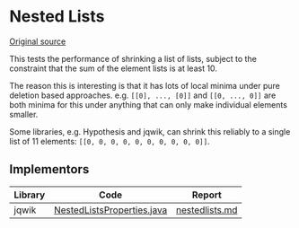 # Nested Lists

[Original source](https://github.com/mc-imperial/hypothesis-ecoop-2020-artifact/tree/master/smartcheck-benchmarks/evaluations/nestedlists)

This tests the performance of shrinking a list of lists, subject to the
constraint that the sum of the element lists is at least 10.

The reason this is interesting is that it has lots of local minima under
pure deletion based approaches. e.g. `[[0], ..., [0]]` and `[[0, ..., 0]]` are
both minima for this under anything that can only make individual elements
smaller.

Some libraries, e.g. Hypothesis and jqwik, can shrink this reliably to 
a single list of 11 elements: `[[0, 0, 0, 0, 0, 0, 0, 0, 0, 0]]`.

## Implementors

|Library   |Code|Report|
|----------|----|------|
|jqwik     |[NestedListsProperties.java](/pbt-libraries/jqwik/src/test/java/challenges/nestedlists/NestedListsProperties.java)|[nestedlists.md](/pbt-libraries/jqwik/reports/nestedlists.md)|


